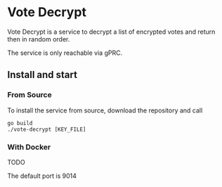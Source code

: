 # Vote Decrypt

Vote Decrypt is a service to decrypt a list of encrypted votes and return then
in random order.

The service is only reachable via gPRC.


## Install and start

### From Source

To install the service from source, download the repository and call

```
go build
./vote-decrypt [KEY_FILE]
```

### With Docker

TODO



The default port is 9014
